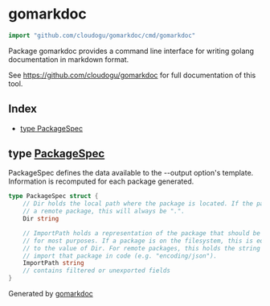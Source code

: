 <!-- Code generated by gomarkdoc. DO NOT EDIT -->

# gomarkdoc

```go
import "github.com/cloudogu/gomarkdoc/cmd/gomarkdoc"
```

Package gomarkdoc provides a command line interface for writing golang documentation in markdown format.

See https://github.com/cloudogu/gomarkdoc for full documentation of this tool.

## Index

- [type PackageSpec](<#type-packagespec>)


## type [PackageSpec](<https://github.com/cloudogu/gomarkdoc/blob/master/cmd/gomarkdoc/command.go#L30-L44>)

PackageSpec defines the data available to the \-\-output option's template. Information is recomputed for each package generated.

```go
type PackageSpec struct {
    // Dir holds the local path where the package is located. If the package is
    // a remote package, this will always be ".".
    Dir string

    // ImportPath holds a representation of the package that should be unique
    // for most purposes. If a package is on the filesystem, this is equivalent
    // to the value of Dir. For remote packages, this holds the string used to
    // import that package in code (e.g. "encoding/json").
    ImportPath string
    // contains filtered or unexported fields
}
```

Generated by [gomarkdoc](<https://github.com/cloudogu/gomarkdoc>)
